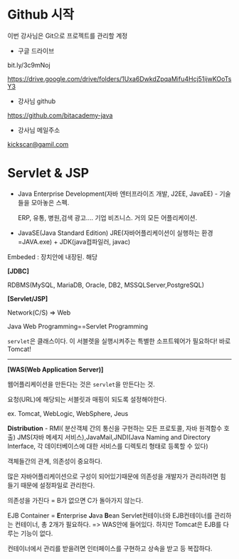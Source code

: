 # Github 시작

이번 강사님은 Git으로 프로젝트를 관리할 계정

- 구글 드라이브

bit.ly/3c9mNoj

https://drive.google.com/drive/folders/1Uxa6DwkdZpqaMifu4Hcj51ijwKOoTsY3

- 강사님 github

https://github.com/bitacademy-java

- 강사님 메일주소

kickscar@gamil.com



# Servlet & JSP

- Java Enterprise Development(자바 엔터프라이즈 개발, J2EE, JavaEE) - 기술들을 모아놓은 스펙.

  ERP, 유통, 병원,검색 광고.... 기업 비즈니스. 거의 모든 어플리케이션.

- JavaSE(Java Standard Edition) JRE(자바어플리케이션이 실행하는 환경=JAVA.exe) + JDK(java컴파일러, javac)



Embeded : 장치안에 내장된. 해당 

**[JDBC]** 

RDBMS(MySQL, MariaDB, Oracle, DB2, MSSQLServer,PostgreSQL)



**[Servlet/JSP]** 

Network(C/S) => Web 

Java Web Programming==Servlet Programming

`servlet`은 클래스이다. 이 서블렛을 실행시켜주는 특별한 소프트웨어가 필요하다! 바로 Tomcat!

---

**[WAS(Web Application Server)]**

웹어플리케이션을 만든다는 것은 `servlet`을 만든다는 것.

요청(URL)에 해당되는 서블릿과 매핑이 되도록 설정해야한다.

ex. Tomcat, WebLogic, WebSphere, Jeus

**Distribution** - RMI( 분산객체 간의 통신을 구현하는 모든 프로토콜, 자바 원격함수 호출) JMS(자바 메세지 서비스),JavaMail,JNDI(Java Naming and Directory Interface, 각 데이터베이스에 대한 서비스를 디렉토리 형태로 등록할 수 있다)



객체들간의 관계, 의존성이 중요하다. 

많은 자바어플리케이션으로 구성이 되어있기때문에 의존성을 개발자가 관리하려면 힘들기 때문에 설정파일로 관리한다.

의존성을 가진다 = B가 없으면 C가 돌아가지 않는다.

EJB Container = **E**nterprise **J**ava **B**ean Servlet컨테이너와 EJB컨테이너를 관리하는 컨테이너, 총 2개가 필요하다. => WAS안에 들어있다. 하지만 Tomcat은 EJB를 다루는 기능이 없다.

컨테이너에서 관리를 받을려면 인터페이스를 구현하고 상속을 받고 등 복잡하다.